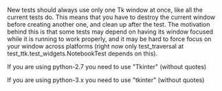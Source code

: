New tests should always use only one Tk window at once, like all the
current tests do. This means that you have to destroy the current window
before creating another one, and clean up after the test. The motivation
behind this is that some tests may depend on having its window focused
while it is running to work properly, and it may be hard to force focus
on your window across platforms (right now only test_traversal at
test_ttk.test_widgets.NotebookTest depends on this).


If you are using python-2.7 you need to use "Tkinter" (without quotes)

If you are using python-3.x you need to use "tkinter" (without quotes) 
